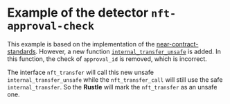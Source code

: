 # Example of the detector `nft-approval-check`

This example is based on the implementation of the [near-contract-standards](https://github.com/near/near-sdk-rs/blob/63ba6ecc9439ec1c319c1094d581653698229473/near-contract-standards/src/non_fungible_token/core/core_impl.rs). However, a new function [`internal_transfer_unsafe`](src/lib.rs#L256) is added. In this function, the check of `approval_id` is removed, which is incorrect.

The interface `nft_transfer` will call this new unsafe `internal_transfer_unsafe` while the `nft_transfer_call` will still use the safe `internal_transfer`. So the **Rustle** will mark the `nft_transfer` as an unsafe one.
